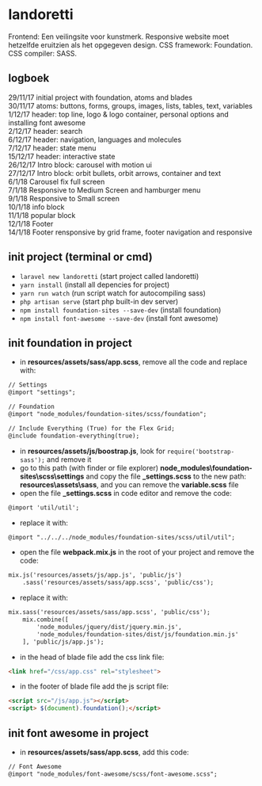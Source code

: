 # landoretti
Frontend: Een veilingsite voor kunstmerk. Responsive website moet hetzelfde eruitzien als het opgegeven design. CSS framework: Foundation.  CSS compiler: SASS.

##  logboek
29/11/17 initial project with foundation, atoms and blades  
30/11/17 atoms: buttons, forms, groups, images, lists, tables, text, variables  
1/12/17 header: top line, logo & logo container, personal options and installing font awesome  
2/12/17 header: search  
6/12/17 header: navigation, languages and molecules  
7/12/17 header: state menu  
15/12/17 header: interactive state  
26/12/17 Intro block: carousel with motion ui  
27/12/17 Intro block: orbit bullets, orbit arrows, container and text  
6/1/18 Carousel fix full screen  
7/1/18 Responsive to Medium Screen and hamburger menu  
9/1/18 Responsive to Small screen  
10/1/18 info block  
11/1/18 popular block  
12/1/18 Footer  
14/1/18 Footer rensponsive by grid frame, footer navigation and responsive  

## init project (terminal or cmd)
- `laravel new landoretti` (start project called landoretti)
- `yarn install` (install all depencies for project)  
- `yarn run watch` (run script watch for autocompiling sass)  
- `php artisan serve` (start php built-in dev server)  
- `npm install foundation-sites --save-dev` (install foundation) 
- `npm install font-awesome --save-dev` (install font awesome)  

## init foundation in project
- in **resources/assets/sass/app.scss**, remove all the code and replace with:  
``` html
// Settings
@import "settings";

// Foundation
@import "node_modules/foundation-sites/scss/foundation";

// Include Everything (True) for the Flex Grid;
@include foundation-everything(true);
```
- in **resources/assets/js/boostrap.js**, look for `require('bootstrap-sass');` and remove it  
- go to this path (with finder or file explorer) **node_modules\foundation-sites\scss\settings** and copy the file **_settings.scss** to the new path: **resources\assets\sass**, and you can remove the **variable.scss** file  
- open the file **_settings.scss** in code editor and remove the code:
``` html
@import 'util/util';
```
- replace it with:  
``` html
@import "../../../node_modules/foundation-sites/scss/util/util";
```
- open the file **webpack.mix.js** in the root of your project and remove the code:
``` html  
mix.js('resources/assets/js/app.js', 'public/js')  
    .sass('resources/assets/sass/app.scss', 'public/css');
```
- replace it with:  
``` html
mix.sass('resources/assets/sass/app.scss', 'public/css');
    mix.combine([
        'node_modules/jquery/dist/jquery.min.js',
        'node_modules/foundation-sites/dist/js/foundation.min.js'
    ], 'public/js/app.js');
```
- in the head of blade file add the css link file:  
``` html
<link href="/css/app.css" rel="stylesheet">
```
- in the footer of blade file add the js script file:  
``` html
<script src="/js/app.js"></script>
<script> $(document).foundation();</script>
```
## init font awesome in project
- in **resources/assets/sass/app.scss**, add this code:  
``` html
// Font Awesome
@import "node_modules/font-awesome/scss/font-awesome.scss";
```